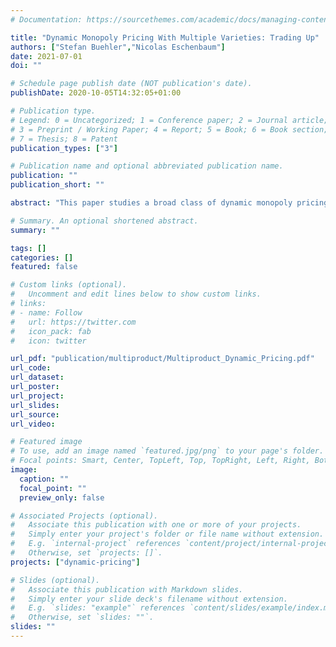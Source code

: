 ```yaml
---
# Documentation: https://sourcethemes.com/academic/docs/managing-content/

title: "Dynamic Monopoly Pricing With Multiple Varieties: Trading Up"
authors: ["Stefan Buehler","Nicolas Eschenbaum"]
date: 2021-07-01
doi: ""

# Schedule page publish date (NOT publication's date).
publishDate: 2020-10-05T14:32:05+01:00

# Publication type.
# Legend: 0 = Uncategorized; 1 = Conference paper; 2 = Journal article;
# 3 = Preprint / Working Paper; 4 = Report; 5 = Book; 6 = Book section;
# 7 = Thesis; 8 = Patent
publication_types: ["3"]

# Publication name and optional abbreviated publication name.
publication: ""
publication_short: ""

abstract: "This paper studies a broad class of dynamic monopoly pricing problems, including  various  unexplored  settings  (e.g.,  multiple  rental  varieties). We show that the driving force behind pricing dynamics is the seller’s incentive to  trade  up  consumers  to  higher-valued  consumption  options.  In  Coasian settings, consumers can be traded up from the static optimum, and pricing dynamics  arise  until  all  trading-up  opportunities  are  exhausted.  In  Non-Coasian settings, consumers cannot be traded up from the static optimum, and  no  pricing  dynamics  arise.  Hence,  dynamic  monopoly  pricing  can  be characterized  by  checking  for  trading-up  opportunities  in  the  static  optimum."

# Summary. An optional shortened abstract.
summary: ""

tags: []
categories: []
featured: false

# Custom links (optional).
#   Uncomment and edit lines below to show custom links.
# links:
# - name: Follow
#   url: https://twitter.com
#   icon_pack: fab
#   icon: twitter

url_pdf: "publication/multiproduct/Multiproduct_Dynamic_Pricing.pdf"
url_code:
url_dataset:
url_poster:
url_project:
url_slides:
url_source:
url_video:

# Featured image
# To use, add an image named `featured.jpg/png` to your page's folder. 
# Focal points: Smart, Center, TopLeft, Top, TopRight, Left, Right, BottomLeft, Bottom, BottomRight.
image:
  caption: ""
  focal_point: ""
  preview_only: false

# Associated Projects (optional).
#   Associate this publication with one or more of your projects.
#   Simply enter your project's folder or file name without extension.
#   E.g. `internal-project` references `content/project/internal-project/index.md`.
#   Otherwise, set `projects: []`.
projects: ["dynamic-pricing"]

# Slides (optional).
#   Associate this publication with Markdown slides.
#   Simply enter your slide deck's filename without extension.
#   E.g. `slides: "example"` references `content/slides/example/index.md`.
#   Otherwise, set `slides: ""`.
slides: ""
---
```


